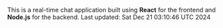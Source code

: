 This is a real-time chat application built using **React** for the frontend and **Node.js** for the backend.
Last updated: Sat Dec 21 03:10:46 UTC 2024
